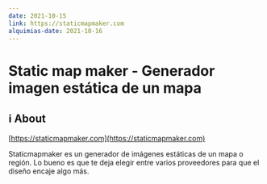 ```yaml
---
date: 2021-10-15
link: https://staticmapmaker.com
alquimias-date: 2021-10-16
---
```


# Static map maker - Generador imagen estática de un mapa

## ℹ️ About

[https://staticmapmaker.com](https://staticmapmaker.com)

Staticmapmaker es un generador de imágenes estáticas de un mapa o región. Lo bueno es que te deja elegir entre varios proveedores para que el diseño encaje algo más.


